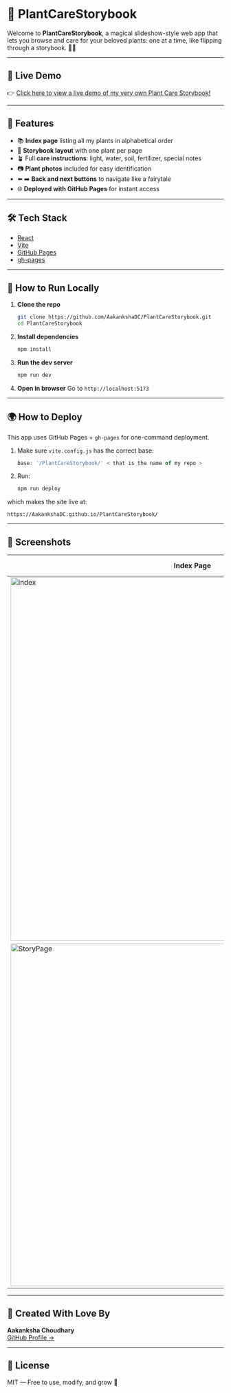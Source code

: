 
# 🌿 PlantCareStorybook

Welcome to **PlantCareStorybook**, a magical slideshow-style web app that lets you browse and care for your beloved plants: one at a time, like flipping through a storybook. 📖✨

---

## 🔗 Live Demo

👉 [Click here to view a live demo of my very own Plant Care Storybook!](https://AakankshaDC.github.io/PlantCareStorybook/)

---

## 🌱 Features

- 📚 **Index page** listing all my plants in alphabetical order
- 🌸 **Storybook layout** with one plant per page
- 🪴 Full **care instructions**: light, water, soil, fertilizer, special notes
- 📷 **Plant photos** included for easy identification
- ⬅️ ➡️ **Back and next buttons** to navigate like a fairytale
- 🌐 **Deployed with GitHub Pages** for instant access

---

## 🛠 Tech Stack

- [React](https://reactjs.org/)
- [Vite](https://vitejs.dev/)
- [GitHub Pages](https://pages.github.com/)
- [gh-pages](https://www.npmjs.com/package/gh-pages)

---

## 🚀 How to Run Locally

1. **Clone the repo**
   ```bash
   git clone https://github.com/AakankshaDC/PlantCareStorybook.git
   cd PlantCareStorybook
   ```

2. **Install dependencies**
   ```bash
   npm install
   ```

3. **Run the dev server**
   ```bash
   npm run dev
   ```

4. **Open in browser**
   Go to `http://localhost:5173`

---

## 🌍 How to Deploy

This app uses GitHub Pages + `gh-pages` for one-command deployment.

1. Make sure `vite.config.js` has the correct base:
   ```js
   base: '/PlantCareStorybook/' < that is the name of my repo >
   ```

2. Run:
   ```bash
   npm run deploy
   ```

which makes the site live at:
```
https://AakankshaDC.github.io/PlantCareStorybook/
```

---

## 📸 Screenshots

| Index Page | Storybook Page |
|------------|----------------|
| <img width="846" alt="index" src="https://github.com/user-attachments/assets/57bec705-b4e2-4d41-985c-eac8079814a6" />
| <img width="797" alt="StoryPage" src="https://github.com/user-attachments/assets/c45d04d6-18a2-423b-b492-d38381b56793" /> |

---

## 🌼 Created With Love By

**Aakanksha Choudhary**  
[GitHub Profile →](https://github.com/AakankshaDC)

---

## 📝 License

MIT — Free to use, modify, and grow 🌱
